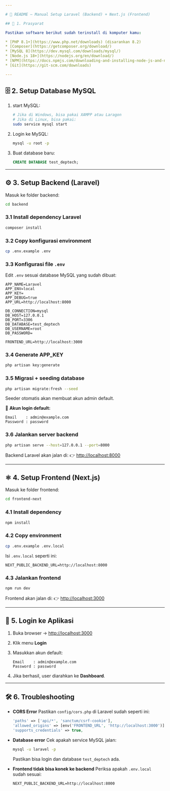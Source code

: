 ```yaml
---

# 📖 README – Manual Setup Laravel (Backend) + Next.js (Frontend)

## 🔧 1. Prasyarat

Pastikan software berikut sudah terinstall di komputer kamu:

* [PHP 8.1+](https://www.php.net/downloads) (disarankan 8.2)
* [Composer](https://getcomposer.org/download/)
* [MySQL 8](https://dev.mysql.com/downloads/mysql/)
* [Node.js 18+](https://nodejs.org/en/download/)
* [NPM](https://docs.npmjs.com/downloading-and-installing-node-js-and-npm)
* [Git](https://git-scm.com/downloads)

---
```


## 🗄 2. Setup Database MySQL

1. start MySQL:
    ```sh
    # Jika di Windows, bisa pakai XAMPP atau Laragon
    # Jika di Linux, bisa pakai:
    sudo service mysql start
    ```
2. Login ke MySQL:
    ```sh
    mysql -u root -p
    ```
3. Buat database baru:
    ```sql
    CREATE DATABASE test_deptech;
    ```

---

## ⚙️ 3. Setup Backend (Laravel)

Masuk ke folder backend:

```sh
cd backend
```

### 3.1 Install dependency Laravel

```sh
composer install
```

### 3.2 Copy konfigurasi environment

```sh
cp .env.example .env
```

### 3.3 Konfigurasi file `.env`

Edit `.env` sesuai database MySQL yang sudah dibuat:

```env
APP_NAME=Laravel
APP_ENV=local
APP_KEY=
APP_DEBUG=true
APP_URL=http://localhost:8000

DB_CONNECTION=mysql
DB_HOST=127.0.0.1
DB_PORT=3306
DB_DATABASE=test_deptech
DB_USERNAME=root
DB_PASSWORD=

FRONTEND_URL=http://localhost:3000
```

### 3.4 Generate APP_KEY

```sh
php artisan key:generate
```

### 3.5 Migrasi + seeding database

```sh
php artisan migrate:fresh --seed
```

Seeder otomatis akan membuat akun admin default.

📌 **Akun login default:**

```
Email    : admin@example.com
Password : password
```

### 3.6 Jalankan server backend

```sh
php artisan serve --host=127.0.0.1 --port=8000
```

Backend Laravel akan jalan di:
👉 [http://localhost:8000](http://localhost:8000)

---

## ⚛️ 4. Setup Frontend (Next.js)

Masuk ke folder frontend:

```sh
cd frontend-next
```

### 4.1 Install dependency

```sh
npm install
```

### 4.2 Copy environment

```sh
cp .env.example .env.local
```

Isi `.env.local` seperti ini:

```env
NEXT_PUBLIC_BACKEND_URL=http://localhost:8000
```

### 4.3 Jalankan frontend

```sh
npm run dev
```

Frontend akan jalan di:
👉 [http://localhost:3000](http://localhost:3000)

---

## 🔑 5. Login ke Aplikasi

1. Buka browser → [http://localhost:3000](http://localhost:3000)
2. Klik menu **Login**
3. Masukkan akun default:

   ```
   Email    : admin@example.com
   Password : password
   ```
4. Jika berhasil, user diarahkan ke **Dashboard**.

---

## 🛠 6. Troubleshooting

* **CORS Error**
  Pastikan `config/cors.php` di Laravel sudah seperti ini:

  ```php
  'paths' => ['api/*', 'sanctum/csrf-cookie'],
  'allowed_origins' => [env('FRONTEND_URL', 'http://localhost:3000')],
  'supports_credentials' => true,
  ```

* **Database error**
  Cek apakah service MySQL jalan:

  ```sh
  mysql -u laravel -p
  ```

  Pastikan bisa login dan database `test_deptech` ada.

* **Frontend tidak bisa konek ke backend**
  Periksa apakah `.env.local` sudah sesuai:

  ```env
  NEXT_PUBLIC_BACKEND_URL=http://localhost:8000
  ```

